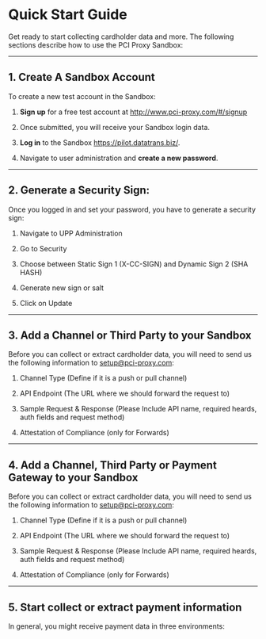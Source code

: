 # Quick Start Guide

Get ready to start collecting cardholder data and more. The following sections describe how to use the PCI Proxy Sandbox: 
                  
 

---




## 1. Create A Sandbox Account

To create a new test account in the Sandbox: 

1.	**Sign up** for a free test account at http://www.pci-proxy.com/#/signup

2.	Once submitted, you will receive your Sandbox login data.

3.	**Log in** to the Sandbox https://pilot.datatrans.biz/.

4.	Navigate to user administration and **create a new password**. 




---




## 2. Generate a Security Sign: 



Once you logged in and set your password, you have to generate a security sign:



1.	Navigate to UPP Administration

2.	Go to Security 

3.	Choose between Static Sign 1 (X-CC-SIGN) and Dynamic Sign 2 (SHA HASH) 

4.	Generate new sign or salt 

5.	Click on Update 



---



## 3. Add a Channel or Third Party to your Sandbox


Before you can collect or extract cardholder data, you will need to send us the following information to setup@pci-proxy.com: 

  1.	Channel Type (Define if it is a push or pull channel)

  2.	API Endpoint (The URL where we should forward the request to)

  3.	Sample Request & Response (Please Include API name, required heards, auth fields and request method)

  4.	Attestation of Compliance (only for Forwards)



---


## 4. Add a Channel, Third Party or Payment Gateway to your Sandbox



Before you can collect or extract cardholder data, you will need to send us the following information to setup@pci-proxy.com: 

1.	Channel Type (Define if it is a push or pull channel)

2.	API Endpoint (The URL where we should forward the request to)

3.	Sample Request & Response (Please Include API name, required heards, auth fields and request method)

4.	Attestation of Compliance (only for Forwards)



---


## 5. Start collect or extract payment information



In general, you might receive payment data in three environments:


